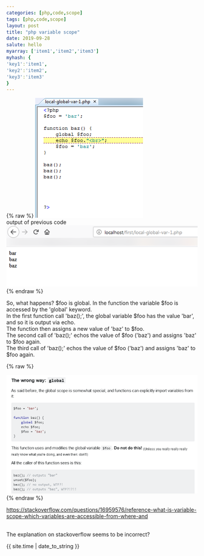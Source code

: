 ```yaml
---
categories: [php,code,scope]
tags: [php,code,scope]
layout: post
title: "php variable scope"
date: 2019-09-28
salute: hello
myarray: ['item1','item2','item3']
myhash: {
'key1':'item1',
'key2':'item2',
'key3':'item3'
}
---
```

{% raw %}
<img src="https://github.com/joekingTheThird3/joekingTheThird3.github.io/blob/master/assets/28-09-2019-0375.png?raw=true">
<br>
output of previous code
<br>
<img src="https://raw.githubusercontent.com/joekingTheThird3/joekingTheThird3.github.io/master/assets/28-09-2019-0374.png?raw=true">
{% endraw %}


So, what happens?
$foo is global. In the function the variable $foo is accessed by the 'global' keyword.
<br>
In the first function call 'baz();', the global variable $foo has the value 'bar', and so it is output via echo.
<br>
The function then assigns a new value of 'baz' to $foo.
<br>
The second call of 'baz();' echos the value of $foo ('baz') and assigns 'baz' to $foo again.
<br>
The third call  of 'baz();' echos the value of $foo ('baz') and assigns 'baz' to $foo again.
<br>

{% raw %}

<img src="https://github.com/joekingTheThird3/joekingTheThird3.github.io/blob/master/assets/28-09-2019-0376.png?raw=true">
{% endraw %}


 https://stackoverflow.com/questions/16959576/reference-what-is-variable-scope-which-variables-are-accessible-from-where-and 

<br>
The explanation on stackoverflow seems to be incorrect?


{{ site.time | date_to_string }}
